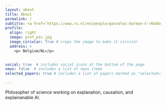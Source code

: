```yaml
---
layout: about
title: About
permalink: /
subtitle: <a href='https://www.ru.nl/en/people/gonzalez-barman-k'>Radboud University</a>.  
profile:
  align: right
  image: prof_pic.jpg
  image_circular: True # crops the image to make it circular
  address: >
    <p> Belgium/NL</p>
 

social: true  # includes social icons at the bottom of the page
news: false  # includes a list of news items
selected_papers: true # includes a list of papers marked as "selected={true}"
  
---
```


Philosopher of science working on explanation, causation, and explainanable AI.

